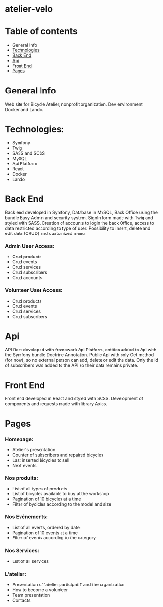 # atelier-velo

# Table of contents
* [General Info](#general-info)
* [Technologies](#technologies)
* [Back End](#back-end)
* [Api](#api)
* [Front End](#front-end)
* [Pages](#pages)

# General Info
Web site for Bicycle Atelier, nonprofit organization. Dev environment: Docker and Lando.

# Technologies:
* Symfony
* Twig
* SASS and SCSS
* MySQL
* Api Platform
* React
* Docker
* Lando

# Back End
Back end developed in Symfony, Database in MySQL, Back Office using the bundle Easy Admin and security system. SignIn form made with Twig and styled with SASS.
Creation of accounts to login the back Office, access to data restricted according to type of user. 
Possibility to insert, delete and edit data (CRUD) and customized menu

### Admin User Access: 
* Crud products
* Crud events
* Crud services
* Crud subscribers
* Crud accounts

### Volunteer User Access: 
* Crud products
* Crud events
* Crud services
* Crud subscribers

# Api
API Rest developed with framework Api Platform, entities added to Api with the Symfony bundle Doctrine Annotation. 
Public Api with only Get method (for now), so no external person can add, delete or edit the data. 
Only the id of subscribers was added to the API so their data remains private.

# Front End
Front end developed in React and styled with SCSS. Development of components and requests made with library Axios.

# Pages 
### Homepage: 
* Atelier's presentation
* Counter of subscribers and repaired bicycles
* Last inserted bicycles to sell
* Next events

### Nos produits: 
* List of all types of products
* List of bicycles available to buy at the workshop
* Pagination of 10 bicycles at a time
* Filter of bycicles according to the model and size

### Nos Evénements: 
* List of all events, ordered by date
* Pagination of 10 events at a time
* Filter of events according to the category

### Nos Services: 
* List of all services

### L'atelier: 
* Presentation of 'atelier participatif' and the organization
* How to become a volunteer
* Team presentation
* Contacts
